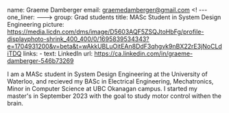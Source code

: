 name: Graeme Damberger
email: graemedamberger@gmail.com
<! --- one_liner:  ---> 
group: Grad students
title: MASc Student in System Design Engineering
picture: https://media.licdn.com/dms/image/D5603AQF5ZSQJtoHbFg/profile-displayphoto-shrink_400_400/0/1695839534343?e=1704931200&v=beta&t=wAkkUBLuOitEAn8DdF3qhgvk9nBX22rE3jNoCLdiTDQ
links:
    - text: LinkedIn
      url: https://ca.linkedin.com/in/graeme-damberger-546b73269

I am a MASc student in System Design Engineering at the University of Waterloo, and recieved my BASc in Electrical Engineering, Mechatronics, Minor in Computer Science at UBC Okanagan campus. I started my master's in September 2023 with the goal to study motor control withen the brain.
